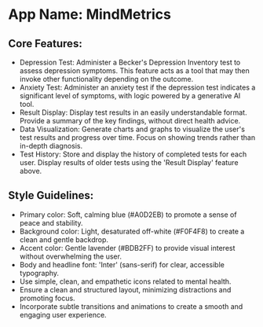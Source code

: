 # **App Name**: MindMetrics

## Core Features:

- Depression Test: Administer a Becker's Depression Inventory test to assess depression symptoms. This feature acts as a tool that may then invoke other functionality depending on the outcome.
- Anxiety Test: Administer an anxiety test if the depression test indicates a significant level of symptoms, with logic powered by a generative AI tool.
- Result Display: Display test results in an easily understandable format. Provide a summary of the key findings, without direct health advice.
- Data Visualization: Generate charts and graphs to visualize the user's test results and progress over time. Focus on showing trends rather than in-depth diagnosis.
- Test History: Store and display the history of completed tests for each user. Display results of older tests using the 'Result Display' feature above.

## Style Guidelines:

- Primary color: Soft, calming blue (#A0D2EB) to promote a sense of peace and stability.
- Background color: Light, desaturated off-white (#F0F4F8) to create a clean and gentle backdrop.
- Accent color: Gentle lavender (#BDB2FF) to provide visual interest without overwhelming the user.
- Body and headline font: 'Inter' (sans-serif) for clear, accessible typography.
- Use simple, clean, and empathetic icons related to mental health.
- Ensure a clean and structured layout, minimizing distractions and promoting focus.
- Incorporate subtle transitions and animations to create a smooth and engaging user experience.